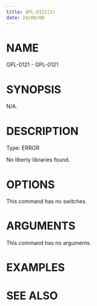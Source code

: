 ```yaml
---
title: GPL-0121(2)
date: 24/09/08
---
```


# NAME

GPL-0121 - GPL-0121

# SYNOPSIS

N/A.

# DESCRIPTION

Type: ERROR

No liberty libraries found.

# OPTIONS

This command has no switches.

# ARGUMENTS

This command has no arguments.

# EXAMPLES

# SEE ALSO
